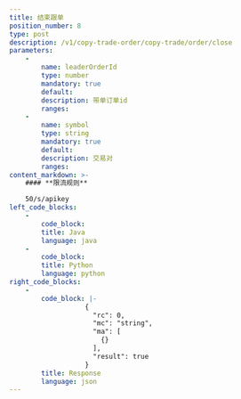 ```yaml
---
title: 结束跟单
position_number: 8
type: post
description: /v1/copy-trade-order/copy-trade/order/close
parameters:
    -
        name: leaderOrderId
        type: number
        mandatory: true
        default:
        description: 带单订单id
        ranges:
    -
        name: symbol
        type: string
        mandatory: true
        default:
        description: 交易对
        ranges:
content_markdown: >-
    #### **限流规则**

    50/s/apikey
left_code_blocks:
    -
        code_block:
        title: Java
        language: java
    -
        code_block:
        title: Python
        language: python
right_code_blocks:
    -
        code_block: |-
                   {
                     "rc": 0,
                     "mc": "string",
                     "ma": [
                       {}
                     ],
                     "result": true
                   }
        title: Response
        language: json
---
```

